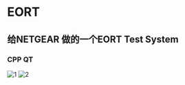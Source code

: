 # EORT

## 给NETGEAR 做的一个EORT Test System

### CPP QT 

![1](http://git.oschina.net/uploads/images/2016/0812/143405_24755b5d_70848.png "1")
![2](http://git.oschina.net/uploads/images/2016/0812/143415_b37a207d_70848.png "2")